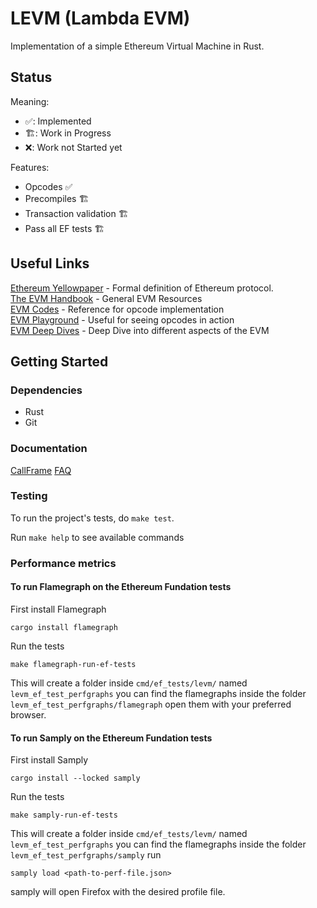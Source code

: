 # LEVM (Lambda EVM)

Implementation of a simple Ethereum Virtual Machine in Rust.

## Status
Meaning:
- ✅: Implemented
- 🏗️: Work in Progress
- ❌: Work not Started yet

Features:
- Opcodes ✅
- Precompiles 🏗️
- Transaction validation 🏗️
- Pass all EF tests 🏗️


## Useful Links
[Ethereum Yellowpaper](https://ethereum.github.io/yellowpaper/paper.pdf) - Formal definition of Ethereum protocol.  
[The EVM Handbook](https://noxx3xxon.notion.site/The-EVM-Handbook-bb38e175cc404111a391907c4975426d) - General EVM Resources  
[EVM Codes](https://www.evm.codes/) - Reference for opcode implementation  
[EVM Playground](https://www.evm.codes/playground) - Useful for seeing opcodes in action  
[EVM Deep Dives](https://noxx.substack.com/p/evm-deep-dives-the-path-to-shadowy) - Deep Dive into different aspects of the EVM

## Getting Started
### Dependencies
- Rust
- Git

### Documentation
[CallFrame](./docs/callframe.md)
[FAQ](./docs/faq.md)

### Testing
To run the project's tests, do `make test`.

Run `make help` to see available commands

### Performance metrics
#### To run Flamegraph on the Ethereum Fundation tests

First install Flamegraph
```Shell
cargo install flamegraph
```

Run the tests
```Shell
make flamegraph-run-ef-tests
```

This will create a folder inside `cmd/ef_tests/levm/` named `levm_ef_test_perfgraphs` you can find the flamegraphs inside the folder `levm_ef_test_perfgraphs/flamegraph` open them with your preferred browser.

#### To run Samply on the Ethereum Fundation tests

First install Samply
```Shell
cargo install --locked samply
```

Run the tests
```Shell
make samply-run-ef-tests
```

This will create a folder inside `cmd/ef_tests/levm/` named `levm_ef_test_perfgraphs` you can find the flamegraphs inside the folder `levm_ef_test_perfgraphs/samply` run
```Shell
samply load <path-to-perf-file.json>
```
samply will open Firefox with the desired profile file.
